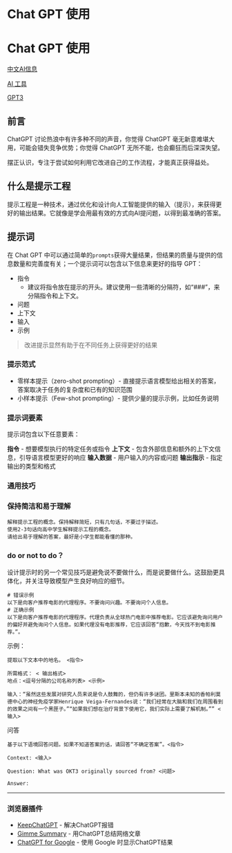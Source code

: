 # Chat GPT 使用

# **Chat GPT 使用**

[中文AI信息](https://www.chinaz.com/ai/)

[AI 工具](https://zhuanlan.zhihu.com/p/616655394)

[GPT3](https://gpt3demo.com/)

## **前言**

ChatGPT 讨论热浪中有许多种不同的声音，你觉得 ChatGPT 毫无新意难堪大用，可能会错失竞争优势；你觉得 ChatGPT 无所不能，也会癫狂而后深深失望。

摆正认识，专注于尝试如何利用它改进自己的工作流程，才能真正获得益处。

## **什么是提示工程**

提示工程是一种技术，通过优化和设计向人工智能提供的输入（提示），来获得更好的输出结果。它就像是学会用最有效的方式向AI提问题，以得到最准确的答案。

## **提示词**

在 Chat GPT 中可以通过简单的`prompts`获得大量结果，但结果的质量与提供的信息数量和完善度有关；一个提示词可以包含以下信息来更好的指导 GPT：

- 指令
    - 建议将指令放在提示的开头。建议使用一些清晰的分隔符，如“###”，来分隔指令和上下文。
- 问题
- 上下文
- 输入
- 示例

> 改进提示显然有助于在不同任务上获得更好的结果
> 

### **提示范式**

- 零样本提示（zero-shot prompting）- 直接提示语言模型给出相关的答案，答案取决于任务的复杂度和已有的知识范围
- 小样本提示（Few-shot prompting）- 提供少量的提示示例，比如任务说明

### **提示词要素**

提示词包含以下任意要素：

**指令** - 想要模型执行的特定任务或指令 **上下文** - 包含外部信息和额外的上下文信息，引导语言模型更好的响应 **输入数据** - 用户输入的内容或问题 **输出指示** - 指定输出的类型和格式

### **通用技巧**

### **保持简洁和易于理解**

```
解释提示工程的概念。保持解释简短，只有几句话，不要过于描述。
使用2-3句话向高中学生解释提示工程的概念。
请给出易于理解的答案，最好是小学生都能看懂的那种。

```

### **do or not to do？**

设计提示时的另一个常见技巧是避免说不要做什么，而是说要做什么。这鼓励更具体化，并关注导致模型产生良好响应的细节。

```
# 错误示例
以下是向客户推荐电影的代理程序。不要询问兴趣。不要询问个人信息。
# 正确示例
以下是向客户推荐电影的代理程序。代理负责从全球热门电影中推荐电影。它应该避免询问用户的偏好并避免询问个人信息。如果代理没有电影推荐，它应该回答“抱歉，今天找不到电影推荐。”。

```

示例：

```
提取以下文本中的地名。 <指令>

所需格式： < 输出格式>
地点：<逗号分隔的公司名称列表> <示例>

输入：“虽然这些发展对研究人员来说是令人鼓舞的，但仍有许多谜团。里斯本未知的香帕利莫德中心的神经免疫学家Henrique Veiga-Fernandes说：“我们经常在大脑和我们在周围看到的效果之间有一个黑匣子。”“如果我们想在治疗背景下使用它，我们实际上需要了解机制。”” <输入>

```

问答

```
基于以下语境回答问题。如果不知道答案的话，请回答“不确定答案”。<指令>

Context: <输入>

Question: What was OKT3 originally sourced from? <问题>

Answer:

```

---

### **浏览器插件**

- [KeepChatGPT](https://github.com/xcanwin/KeepChatGPT?tab=readme-ov-file) - 解决ChatGPT报错
- [Gimme Summary](https://chromewebstore.google.com/detail/gimme-summary-get-summary/mpjcikcpmljllcobpboakgocbenkhokc) - 用ChatGPT总结网络文章
- [ChatGPT for Google](https://chromewebstore.google.com/detail/mpjcikcpmljllcobpboakgocbenkhokc) - 使用 Google 时显示ChatGPT结果